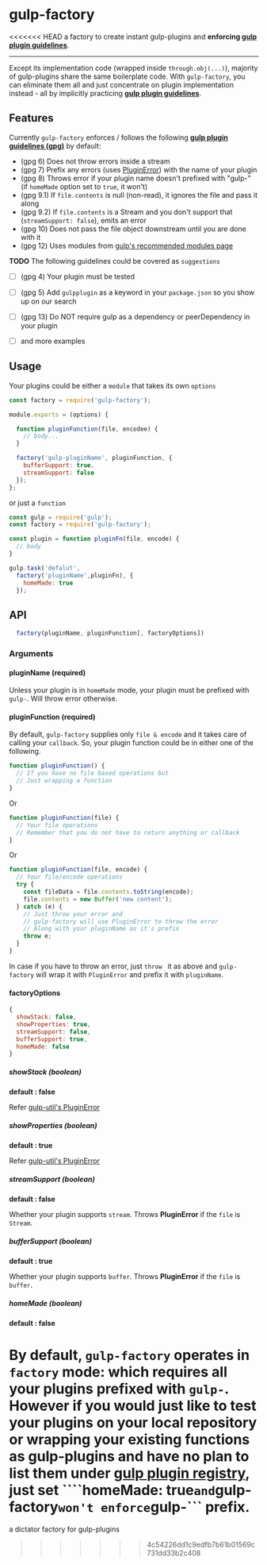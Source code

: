 # gulp-factory
<<<<<<< HEAD
a factory to create instant gulp-plugins and **enforcing [gulp plugin guidelines](https://github.com/gulpjs/gulp/blob/master/docs/writing-a-plugin/guidelines.md)**.

---
Except its implementation code (wrapped inside ```through.obj(...)```), majority of gulp-plugins share the same boilerplate code. With ```gulp-factory```, you can eliminate them all and just concentrate on plugin implementation instead - all by implicitly practicing **[gulp plugin guidelines](https://github.com/gulpjs/gulp/blob/master/docs/writing-a-plugin/guidelines.md)**.

## Features
Currently ```gulp-factory``` enforces / follows the following **[gulp plugin guidelines (gpg)](https://github.com/gulpjs/gulp/blob/master/docs/writing-a-plugin/guidelines.md)** by default:

- (gpg 6) Does not throw errors inside a stream
- (gpg 7) Prefix any errors (uses [PluginError](https://github.com/gulpjs/gulp-util#new-pluginerrorpluginname-message-options)) with the name of your plugin
- (gpg 8) Throws error if your plugin name doesn't prefixed with "gulp-" (if ```homeMade``` option set to ```true```, it won't)
- (gpg 9.1) If ```file.contents``` is null (non-read), it ignores the file and pass it along
- (gpg 9.2) If ```file.contents``` is a Stream and you don't support that (```streamSupport: false```), emits an error
- (gpg 10) Does not pass the file object downstream until you are done with it
- (gpg 12) Uses modules from [gulp's recommended modules page](https://github.com/gulpjs/gulp/blob/master/docs/writing-a-plugin/recommended-modules.md)

**TODO**
The following guidelines could be covered as ```suggestions```
- [ ] (gpg 4) Your plugin must be tested
- [ ] (gpg 5) Add ```gulpplugin``` as a keyword in your ```package.json``` so you show up on our search
- [ ] (gpg 13) Do NOT require gulp as a dependency or peerDependency in your plugin
- [ ] and more examples


## Usage
Your plugins could be either a ```module``` that takes its own ```options```
```javascript
const factory = require('gulp-factory');

module.exports = (options) {

  function pluginFunction(file, encodee) {
    // body...
  }

  factory('gulp-pluginName', pluginFunction, {
    bufferSupport: true,
    streamSupport: false  
  });
};
```

or just a ```function```

```javascript
const gulp = require('gulp');
const factory = require('gulp-factory');

const plugin = function pluginFn(file, encode) {
  // body
}

gulp.task('defalut',
  factory('pluginName',pluginFn), {
    homeMade: true
  });
```

## API
```javascript
  factory(pluginName, pluginFunction[, factoryOptions])
```
### Arguments
#### pluginName (required)
Unless your plugin is in ```homeMade``` mode, your plugin must be prefixed with ```gulp-```. Will throw error otherwise.

#### pluginFunction (required)
By default, ```gulp-factory``` supplies only ```file & encode``` and it takes care of calling your ```callback```. So, your plugin function could be in either one of the following.

```javascript
function pluginFunction() {
  // If you have no file based operations but
  // Just wrapping a function
}
```
Or
```javascript
function pluginFunction(file) {
  // Your file operations
  // Remember that you do not have to return anything or callback
}
```
Or
```javascript
function pluginFunction(file, encode) {
  // Your file/encode operations
  try {
    const fileData = file.contents.toString(encode);
    file.contents = new Buffer('new content');    
  } catch (e) {
    // Just throw your error and
    // gulp-factory will use PluginError to throw the error  
    // Along with your pluginName as it's prefix
    throw e;
  }
}
```
In case if you have to throw an error, just ```throw ``` it as above and ```gulp-factory``` will wrap it with ```PluginError``` and prefix it with ```pluginName```.

#### factoryOptions
```javascript
{
  showStack: false,
  showProperties: true,
  streamSupport: false,
  bufferSupport: true,
  homeMade: false
}
```

##### showStack (boolean)
__default : false__

Refer [gulp-util's PluginError](https://github.com/gulpjs/gulp-util#new-pluginerrorpluginname-message-options)

##### showProperties (boolean)
__default : true__

Refer [gulp-util's PluginError](https://github.com/gulpjs/gulp-util#new-pluginerrorpluginname-message-options)

##### streamSupport (boolean)
__default : false__

Whether your plugin supports ```stream```. Throws __PluginError__ if the ```file``` is ```Stream```.

##### bufferSupport (boolean)
__default : true__

Whether your plugin supports ```buffer```. Throws __PluginError__ if the ```file``` is ```buffer```.

##### homeMade (boolean)
__default : false__

By default, ```gulp-factory``` operates in ```factory``` mode: which requires all your plugins prefixed with ```gulp-```. However if you would just like to test your plugins on your local repository or wrapping your existing functions as gulp-plugins and have no plan to list them under [gulp plugin registry](http://gulpjs.com/plugins/), just set ````homeMade: true``` and ```gulp-factory``` won't enforce ```gulp-``` prefix.
=======
a dictator factory for gulp-plugins
>>>>>>> 4c54226dd1c9edfb7b61b01569c731dd33b2c408
